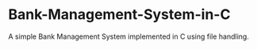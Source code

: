 # Bank-Management-System-in-C
A simple Bank Management System implemented in C using file handling.
